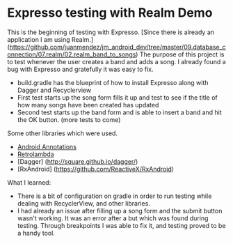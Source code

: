 # Expresso testing with Realm Demo

This is the beginning of testing with Expresso. [Since there is already an application I am using Realm.] (https://github.com/juanmendez/jm_android_dev/tree/master/09.database_connection/07.realm/02.realm_band_to_songs)
The purpose of this project is to test whenever the user creates a band and adds a song. I already found a bug with Expresso and gratefully it was easy to fix.


  - build.gradle has the blueprint of how to install Expresso along with Dagger and Recyclerview
  - First test starts up the song form fills it up and test to see if the title of how many songs have been created has updated
  - Second test starts up the band form and is able to insert a band and hit the OK button. (more tests to come)

Some other libraries which were used.
  - [Android Annotations](http://androidannotations.org/)
  - [Retrolambda](https://github.com/orfjackal/retrolambda)
  - [Dagger] (http://square.github.io/dagger/)
  - [RxAndroid] (https://github.com/ReactiveX/RxAndroid)

What I learned:
  - There is a bit of configuration on gradle in order to run testing while dealing with RecyclerView, and other libraries.
  - I had already an issue after filling up a song form and the submit button wasn't working. It was an error after a but which was found during testing. Through breakpoints I was able to fix it, and testing proved to be a handy tool.